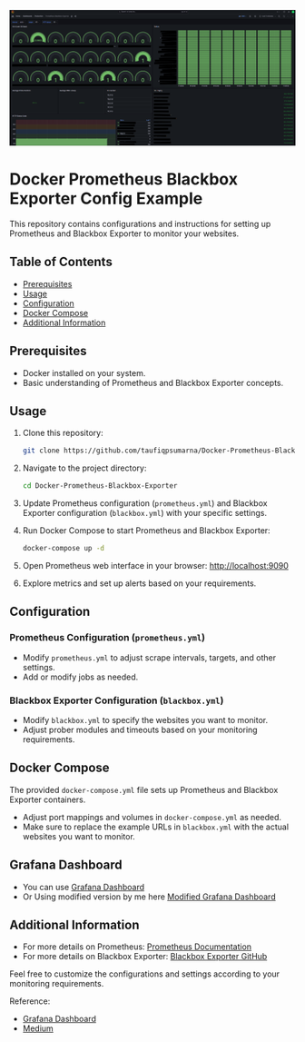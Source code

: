 ![Grafana Dashboard](/img/Dashboard.png)

# Docker Prometheus Blackbox Exporter Config Example
This repository contains configurations and instructions for setting up Prometheus and Blackbox Exporter to monitor your websites.

## Table of Contents

- [Prerequisites](#prerequisites)
- [Usage](#usage)
- [Configuration](#configuration)
- [Docker Compose](#docker-compose)
- [Additional Information](#additional-information)

## Prerequisites

- Docker installed on your system.
- Basic understanding of Prometheus and Blackbox Exporter concepts.

## Usage

1. Clone this repository:

    ```bash
    git clone https://github.com/taufiqpsumarna/Docker-Prometheus-Blackbox-Exporter.git
    ```

2. Navigate to the project directory:

    ```bash
    cd Docker-Prometheus-Blackbox-Exporter
    ```

3. Update Prometheus configuration (`prometheus.yml`) and Blackbox Exporter configuration (`blackbox.yml`) with your specific settings.

4. Run Docker Compose to start Prometheus and Blackbox Exporter:

    ```bash
    docker-compose up -d
    ```

5. Open Prometheus web interface in your browser: [http://localhost:9090](http://localhost:9090)

6. Explore metrics and set up alerts based on your requirements.

## Configuration

### Prometheus Configuration (`prometheus.yml`)

- Modify `prometheus.yml` to adjust scrape intervals, targets, and other settings.
- Add or modify jobs as needed.

### Blackbox Exporter Configuration (`blackbox.yml`)

- Modify `blackbox.yml` to specify the websites you want to monitor.
- Adjust prober modules and timeouts based on your monitoring requirements.

## Docker Compose

The provided `docker-compose.yml` file sets up Prometheus and Blackbox Exporter containers.

- Adjust port mappings and volumes in `docker-compose.yml` as needed.
- Make sure to replace the example URLs in `blackbox.yml` with the actual websites you want to monitor.

## Grafana Dashboard
- You can use [Grafana Dashboard](https://grafana.com/grafana/dashboards/14928-prometheus-blackbox-exporter/)
- Or Using modified version by me here [Modified Grafana Dashboard](dashboard.json)

## Additional Information

- For more details on Prometheus: [Prometheus Documentation](https://prometheus.io/docs/introduction/overview/)
- For more details on Blackbox Exporter: [Blackbox Exporter GitHub](https://github.com/prometheus/blackbox_exporter)

Feel free to customize the configurations and settings according to your monitoring requirements.


Reference:
- [Grafana Dashboard](https://grafana.com/grafana/dashboards/14928-prometheus-blackbox-exporter/)
- [Medium](https://blog.devops.dev/prometheus-blackbox-exporter-with-kube-prometheus-stack-23a045ccbab2)